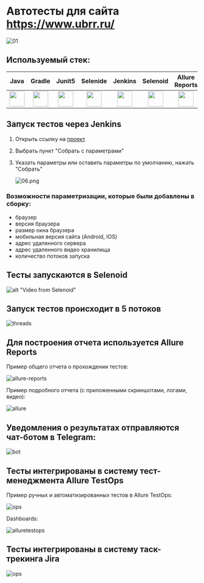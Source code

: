 # Автотесты для сайта https://www.ubrr.ru/
![01](./img/01.png)

## Используемый стек:
| Java | Gradle | Junit5 | Selenide | Jenkins | Selenoid | Allure Reports | Allure TestOps | Telegram | Jira |
|:----:|:------:|:------:|:--------:|:-------:|:--------:|:--------------:|:--------------:|:--------:|:----:|
| <img src="img/imgForReadme/java.svg" width="40" height="40"> | <img src="img/imgForReadme/Gradle.svg" width="40" height="40"> | <img src="img/imgForReadme/JUnit5.svg" width="40" height="40"> | <img src="img/imgForReadme/Selenide.svg" width="40" height="40"> | <img src="img/imgForReadme/Jenkins.svg" width="40" height="40"> | <img src="img/imgForReadme/Selenoid.svg" width="40" height="40"> | <img src="img/imgForReadme/Allure_Report.svg" width="40" height="40"> | <img src="img/imgForReadme/Allure_EE.svg" width="40" height="40"> | <img src="img/imgForReadme/telegram.svg" width="40" height="40"> | <img src="img/imgForReadme/Jira.svg" width="40" height="40"> |

## Запуск тестов через Jenkins

1. Открыть ссылку на [проект](https://jenkins.autotests.cloud/job/UBRR%20Tests/build?delay=0sec)
2. Выбрать пункт "Собрать с параметрами"
3. Указать параметры или оставить параметры по умолчанию, нажать "Собрать"

   ![06.png](img/06.png)

### Возможности параметризации, которые были добавлены в сборку:

* браузер
* версия браузера
* размер окна браузера
* мобильная версия сайта (Android, IOS)
* адрес удаленного сервера
* адрес удаленного видео хранилища
* количество потоков запуска

## Тесты запускаются в Selenoid

![alt "Video from Selenoid"](./img/test.gif "Video from Selenoid")

##  Запуск тестов происходит в 5 потоков

![threads](./img/05.png)

## Для построения отчета используется Allure Reports

Пример общего отчета о прохождении тестов:

![allure-reports](./img/09.png)

Пример подробного отчета (с приложенными скриншотами, логами, видео):

![allure](./img/08.png)


## Уведомления о результатах отправляются чат-ботом в Telegram:
![bot](./img/07.png)


## Тесты интегрированы в систему тест-менеджмента Allure TestOps

Пример ручных и автоматизированных тестов в Allure TestOps:

![ops](./img/02.png)

Dashboards:

![alluretestops](./img/04.png)


## Тесты интегрированы в систему таск-трекинга Jira

![ops](./img/11.png)






